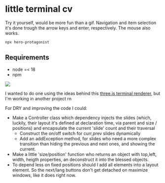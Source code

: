 # little terminal cv

Try it yourself, would be more fun than a gif. Navigation and item selection
it's done trough the arrow keys and enter, respectively. The mouse also works.

```bash
npx hero-protagonist
```

## Requirements

- node =< 18
- npm

![](demo.gif)

I wanted to do one using the ideas behind this
[three.js terminal renderer](https://github.com/zz85/threejs-term), but I'm
working in another project rn

For DRY and improving the code I could:

- Make a Controller class which dependency injects the slides (which, luckily,
  their layout it's defined at declaration time, via parent and size /
  positions) and encapsulate the current 'slide' count and their traversal
  - Construct the on/off switch for curr,prev slides dynamically
  - Add an addException method, for slides who need a more complex transition
    than hiding the previous and next ones, and showing the current.
- Make a little 'size/position' function who returns an object with top,left,
  width, heigth properties, an deconstruct it into the blessed objects.
- To depend less on fixed positions should I add all elements into a layout
  element. So the next/lang buttons don't get detached on maximize windows, like
  it does right now.
